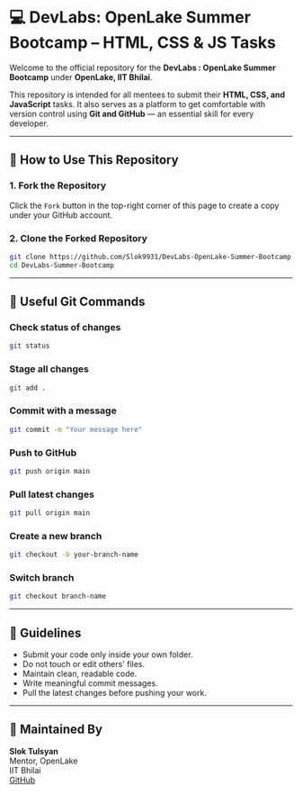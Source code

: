 # 💻 DevLabs: OpenLake Summer Bootcamp – HTML, CSS & JS Tasks

Welcome to the official repository for the **DevLabs : OpenLake Summer Bootcamp** under **OpenLake, IIT Bhilai**.

This repository is intended for all mentees to submit their **HTML, CSS, and JavaScript** tasks. It also serves as a platform to get comfortable with version control using **Git and GitHub** — an essential skill for every developer.

---

## 🚀 How to Use This Repository

### 1. Fork the Repository
Click the `Fork` button in the top-right corner of this page to create a copy under your GitHub account.

### 2. Clone the Forked Repository
```bash
git clone https://github.com/Slok9931/DevLabs-OpenLake-Summer-Bootcamp.git
cd DevLabs-Summer-Bootcamp
```

---

## 🧠 Useful Git Commands

### Check status of changes
```bash
git status
```

### Stage all changes
```bash
git add .
```

### Commit with a message
```bash
git commit -m "Your message here"
```

### Push to GitHub
```bash
git push origin main
```

### Pull latest changes
```bash
git pull origin main
```

### Create a new branch
```bash
git checkout -b your-branch-name
```

### Switch branch
```bash
git checkout branch-name
```
---

## 📌 Guidelines
- Submit your code only inside your own folder.
- Do not touch or edit others' files.
- Maintain clean, readable code.
- Write meaningful commit messages.
- Pull the latest changes before pushing your work.

---

## 🤝 Maintained By  
  **Slok Tulsyan**  
  Mentor, OpenLake  
  IIT Bhilai  
  [GitHub](https://github.com/Slok9931)

